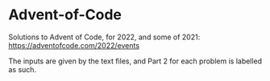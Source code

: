 # Advent-of-Code

Solutions to Advent of Code, for 2022, and some of 2021: https://adventofcode.com/2022/events


The inputs are given by the text files, and Part 2 for each problem is labelled as such.

